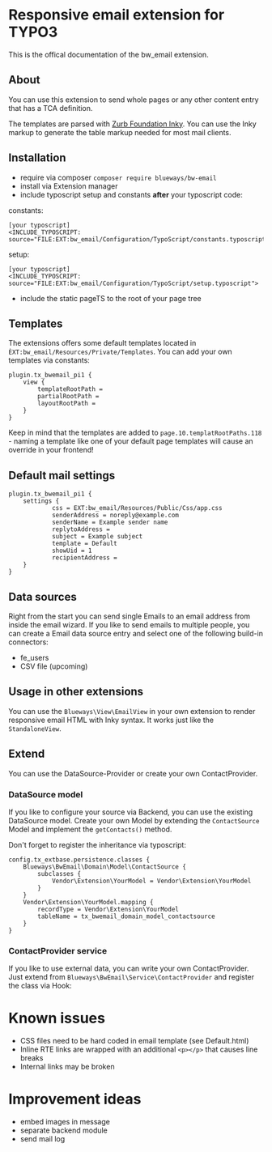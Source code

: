 # Responsive email extension for TYPO3

This is the offical documentation of the bw_email extension.

## About

You can use this extension to send whole pages or any other content entry that has a TCA definition.

The templates are parsed with [Zurb Foundation Inky](https://foundation.zurb.com/emails.html). You can use the Inky markup to generate the table markup needed for most mail clients.

## Installation

* require via composer ````composer require blueways/bw-email````
* install via Extension manager
* include typoscript setup and constants **after** your typoscript code:

constants:
```
[your typoscript]
<INCLUDE_TYPOSCRIPT: source="FILE:EXT:bw_email/Configuration/TypoScript/constants.typoscript">
``` 

setup:
```
[your typoscript]
<INCLUDE_TYPOSCRIPT: source="FILE:EXT:bw_email/Configuration/TypoScript/setup.typoscript">
``` 
* include the static pageTS to the root of your page tree

## Templates

The extensions offers some default templates located in ``ÈXT:bw_email/Resources/Private/Templates``. You can add your own templates via constants:

```
plugin.tx_bwemail_pi1 {
	view {
		templateRootPath =
		partialRootPath =
		layoutRootPath =
    }
}		
```

Keep in mind that the templates are added to ````page.10.templatRootPaths.118```` - naming a template like one of your default page templates will cause an override in your frontend!

## Default mail settings

````
plugin.tx_bwemail_pi1 {
    settings {
            css = EXT:bw_email/Resources/Public/Css/app.css
            senderAddress = noreply@example.com
            senderName = Example sender name
            replytoAddress =
            subject = Example subject
            template = Default
            showUid = 1
            recipientAddress =
    }
}
````

## Data sources

Right from the start you can send single Emails to an email address from inside the email wizard. If you like to send emails to multiple people, you can create a Email data source entry and select one of the following build-in connectors:

* fe_users
* CSV file (upcoming)

## Usage in other extensions

You can use the ``Blueways\View\EmailView`` in your own extension to render responsive email HTML with Inky syntax. It works just like the ````StandaloneView````.

## Extend

You can use the DataSource-Provider or create your own ContactProvider.

### DataSource model

If you like to configure your source via Backend, you can use the existing DataSource model. Create your own Model by extending the ```ContactSource``` Model and implement the ```getContacts()``` method.

Don't forget to register the inheritance via typoscript:

```
config.tx_extbase.persistence.classes {
    Blueways\BwEmail\Domain\Model\ContactSource {
        subclasses {
            Vendor\Extension\YourModel = Vendor\Extension\YourModel
        }
    }
    Vendor\Extension\YourModel.mapping {
        recordType = Vendor\Extension\YourModel
        tableName = tx_bwemail_domain_model_contactsource
    }
}
```

### ContactProvider service

If you like to use external data, you can write your own ContactProvider. Just extend from ```Blueways\BwEmail\Service\ContactProvider``` and register the class via Hook:

# Known issues

* CSS files need to be hard coded in email template (see Default.html)
* Inline RTE links are wrapped with an additional ````<p></p>```` that causes line breaks
* Internal links may be broken

# Improvement ideas

* embed images in message
* separate backend module
* send mail log
